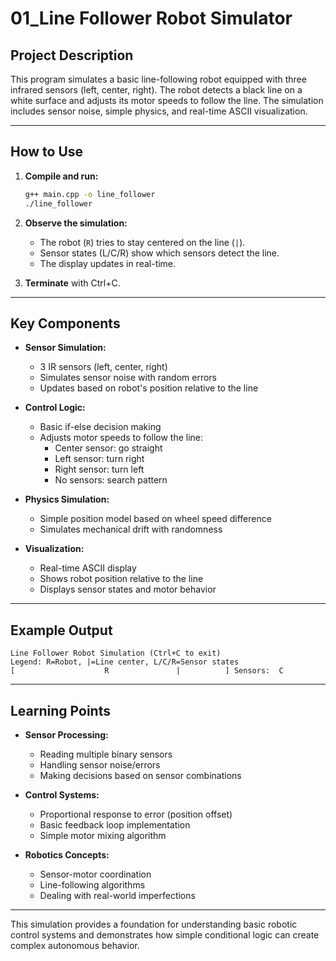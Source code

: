 # 01_Line Follower Robot Simulator

## Project Description
This program simulates a basic line-following robot equipped with three infrared sensors (left, center, right). The robot detects a black line on a white surface and adjusts its motor speeds to follow the line. The simulation includes sensor noise, simple physics, and real-time ASCII visualization.

---

## How to Use

1. **Compile and run:**
   ```bash
   g++ main.cpp -o line_follower
   ./line_follower
   ```

2. **Observe the simulation:**
   - The robot (`R`) tries to stay centered on the line (`|`).
   - Sensor states (L/C/R) show which sensors detect the line.
   - The display updates in real-time.

3. **Terminate** with Ctrl+C.

---

## Key Components

- **Sensor Simulation:**  
  - 3 IR sensors (left, center, right)
  - Simulates sensor noise with random errors
  - Updates based on robot's position relative to the line

- **Control Logic:**  
  - Basic if-else decision making
  - Adjusts motor speeds to follow the line:
    - Center sensor: go straight
    - Left sensor: turn right
    - Right sensor: turn left
    - No sensors: search pattern

- **Physics Simulation:**  
  - Simple position model based on wheel speed difference
  - Simulates mechanical drift with randomness

- **Visualization:**  
  - Real-time ASCII display
  - Shows robot position relative to the line
  - Displays sensor states and motor behavior

---

## Example Output

```
Line Follower Robot Simulation (Ctrl+C to exit)
Legend: R=Robot, |=Line center, L/C/R=Sensor states
[                    R               |          ] Sensors:  C 
```

---

## Learning Points

- **Sensor Processing:**  
  - Reading multiple binary sensors
  - Handling sensor noise/errors
  - Making decisions based on sensor combinations

- **Control Systems:**  
  - Proportional response to error (position offset)
  - Basic feedback loop implementation
  - Simple motor mixing algorithm

- **Robotics Concepts:**  
  - Sensor-motor coordination
  - Line-following algorithms
  - Dealing with real-world imperfections

---

This simulation provides a foundation for understanding basic robotic control systems and demonstrates how simple conditional logic can create complex autonomous behavior. 